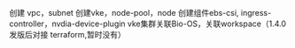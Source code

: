创建 vpc，subnet
创建vke，node-pool，node
创建组件ebs-csi, ingress-controller，nvdia-device-plugin
vke集群关联Bio-OS，关联workspace（1.4.0发版后对接 terraform,暂时没有）
